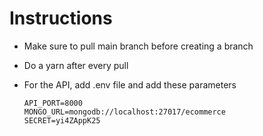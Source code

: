 # **Instructions**

* Make sure to pull main branch before creating a branch
* Do a yarn after every pull
* For the API, add .env file and add these parameters

  ```
  API_PORT=8000
  MONGO_URL=mongodb://localhost:27017/ecommerce
  SECRET=yi4ZAppK25
  ```
